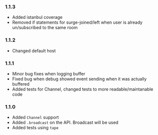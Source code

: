 ### 1.1.3

- Added istanbul coverage
- Removed if statements for surge-joined/left when user is already un/subscribed to the same room

### 1.1.2

- Changed default host

### 1.1.1

- Minor bug fixes when logging buffer
- Fixed bug when debug showed event sending when it was actually buffered
- Added tests for Channel, changed tests to more readable/maintanable code

### 1.1.0

- Added ```Channel``` support
- Added ```.broadcast``` on the API. Broadcast will be used
- Added tests using ```tape```